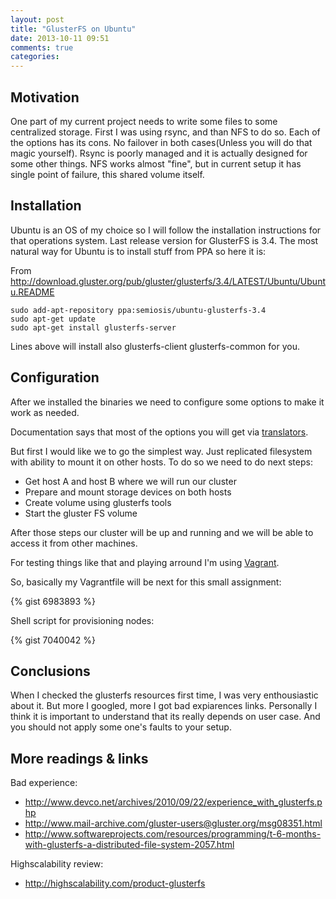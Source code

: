 ```yaml
---
layout: post
title: "GlusterFS on Ubuntu"
date: 2013-10-11 09:51
comments: true
categories: 
---
```


Motivation
----------

One part of my current project needs to write some files to some centralized storage. First I was using rsync, and than NFS to do so. 
Each of the options has its cons. No failover in both cases(Unless you will do that magic yourself). Rsync is poorly managed and it is actually designed for some other things. NFS works almost "fine", but in current setup it has single point of failure, this shared volume itself.

Installation
------------

Ubuntu is an OS of my choice so I will follow the installation instructions for that operations system. Last release version for GlusterFS is 3.4.
The most natural way for Ubuntu is to install stuff from PPA so here it is:

From http://download.gluster.org/pub/gluster/glusterfs/3.4/LATEST/Ubuntu/Ubuntu.README

    sudo add-apt-repository ppa:semiosis/ubuntu-glusterfs-3.4
    sudo apt-get update
    sudo apt-get install glusterfs-server

Lines above will install also glusterfs-client glusterfs-common for you.

Configuration
-------------

After we installed the binaries we need to configure some options to make it work as needed. 

Documentation says that most of the options you will get via [translators](http://europe.gluster.org/community/documentation/index.php/Translators). 

But first I would like we to go the simplest way. Just replicated filesystem with ability to mount it on other hosts. To do so we need to do next steps:

* Get host A and host B where we will run our cluster
* Prepare and mount storage devices on both hosts
* Create volume using glusterfs tools
* Start the gluster FS volume 

After those steps our cluster will be up and running and we will be able to access it from other machines.

For testing things like that and playing arround I'm using [Vagrant](http://www.vagrantup.com/). 

So, basically my Vagrantfile will be next for this small assignment: 

{% gist 6983893 %}

Shell script for provisioning nodes:

{% gist 7040042 %}

Conclusions
-----------

When I checked the glusterfs resources first time, I was very enthousiastic about it. But more I googled, more I got bad expiarences links. Personally I think it is important to understand that its really depends on user case. And you should not apply some one's faults to your setup.

More readings & links
---------------------

Bad experience:
  
* http://www.devco.net/archives/2010/09/22/experience_with_glusterfs.php
* http://www.mail-archive.com/gluster-users@gluster.org/msg08351.html
* http://www.softwareprojects.com/resources/programming/t-6-months-with-glusterfs-a-distributed-file-system-2057.html

Highscalability review:

* http://highscalability.com/product-glusterfs
